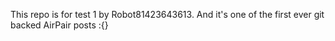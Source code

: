 This repo is for test 1 by Robot81423643613. And it's one of the first ever git backed AirPair posts :{}
